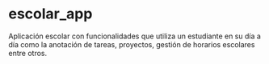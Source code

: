 # escolar_app
Aplicación escolar con funcionalidades que utiliza un estudiante en su día a día como la anotación de tareas, proyectos, gestión de horarios escolares entre otros.
